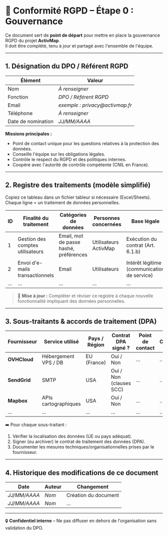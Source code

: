 # 📑 Conformité RGPD – Étape 0 : Gouvernance

Ce document sert de **point de départ** pour mettre en place la gouvernance RGPD du projet **ActivMap**.  
Il doit être complété, tenu à jour et partagé avec l'ensemble de l'équipe.

---

## 1. Désignation du DPO / Référent RGPD

| Élément | Valeur |
|---------|--------|
| Nom | _À renseigner_ |
| Fonction | _DPO / Référent RGPD_ |
| Email | _exemple : privacy@activmap.fr_ |
| Téléphone | _À renseigner_ |
| Date de nomination | _JJ/MM/AAAA_ |

**Missions principales :**
- Point de contact unique pour les questions relatives à la protection des données.
- Conseille l'équipe sur les obligations légales.
- Contrôle le respect du RGPD et des politiques internes.
- Coopère avec l'autorité de contrôle compétente (CNIL en France).

---

## 2. Registre des traitements (modèle simplifié)

Copiez ce tableau dans un fichier tableur si nécessaire (Excel/Sheets).  
Chaque ligne = un traitement de données personnelles.

| ID | Finalité du traitement | Catégories de données | Personnes concernées | Base légale | Durée de conservation | Sous-traitants | Mesures de sécurité |
|----|------------------------|-----------------------|----------------------|-------------|-----------------------|---------------|---------------------|
| 1  | Gestion des comptes utilisateurs | Email, mot de passe hashé, préférences | Utilisateurs ActivMap | Exécution du contrat (Art. 6.1.b) | Jusqu'à suppression du compte + 3 ans | PostgreSQL (hébergeur), SMTP | Bcrypt, TLS, accès restreint |
| 2  | Envoi d'e-mails transactionnels | Email | Utilisateurs | Intérêt légitime (communication de service) | 3 ans après inactivité | SMTP provider | TLS, DKIM, SPF |
| … | … | … | … | … | … | … | … |

> 🔄 **Mise à jour :** Compléter et réviser ce registre à chaque nouvelle fonctionnalité impliquant des données personnelles.

---

## 3. Sous-traitants & accords de traitement (DPA)

| Fournisseur | Service utilisé | Pays / Région | Contrat DPA signé ? | Point de contact | Commentaire |
|-------------|----------------|---------------|---------------------|------------------|-------------|
| **OVHCloud** | Hébergement VPS / DB | EU (France) | Oui / Non | … | … |
| **SendGrid** | SMTP | USA | Oui / Non (clauses SCC) | … | … |
| **Mapbox** | APIs cartographiques | USA | Oui / Non | … | … |
| … | … | … | … | … | … |

➡️ Pour chaque sous-traitant :
1. Vérifier la localisation des données (UE ou pays adéquat).  
2. Signer (ou archiver) le contrat de traitement des données (DPA).  
3. Documenter les mesures techniques/organisationnelles prises par le fournisseur.

---

## 4. Historique des modifications de ce document

| Date | Auteur | Changement |
|------|--------|------------|
| _JJ/MM/AAAA_ | _Nom_ | Création du document |
| _JJ/MM/AAAA_ | _Nom_ | … |

---

🔒 **Confidentiel interne** – Ne pas diffuser en dehors de l'organisation sans validation du DPO. 